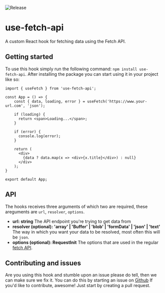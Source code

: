 ![Release](https://github.com/rickvdbroek/use-fetch/workflows/Release/badge.svg?branch=master)

# use-fetch-api
A custom React hook for fetching data using the Fetch API.

## Getting started
To use this hook simply run the following command: `npm install use-fetch-api`. After installing the package you can start using it in your project like so:

```
import { useFetch } from 'use-fetch-api';

const App = () => {
    const { data, loading, error } = useFetch('https://www.your-url.com', 'json');

    if (loading) {
      return <span>Loading...</span>;
    }

    if (error) {
      console.log(error);
    }
    
    return (
      <div>
        {data ? data.map(x => <div>{x.title}</div>) : null}
      </div>
    );
}

export default App;
```

## API
The hooks receives three arguments of which two are required, these areguments are `url`, `resolver`, `options`.

- **url: string**
The API endpoint you're trying to get data from
- **resolver (optional): 'array' | 'Buffer' | 'blob' | 'formData' | 'json' | 'text'**
The way in which you want your data to be resolved, most often this will be `json`.
- **options (optional): RequestInit**
The options that are used in the regular [fetch API](https://developer.mozilla.org/en-US/docs/Web/API/Fetch_API/Using_Fetch).

## Contributing and issues
Are you using this hook and stumble upon an issue please do tell, then we can make sure we fix it. You can do this by starting an issue on [Github](https://github.com/rickvdbroek/use-fetch/issues) If you'd like to contribute, awesome! Just start by creating a pull request.